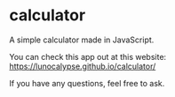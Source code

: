 # calculator
A simple calculator made in JavaScript.

You can check this app out at this website:
https://lunocalypse.github.io/calculator/

If you have any questions, feel free to ask.
